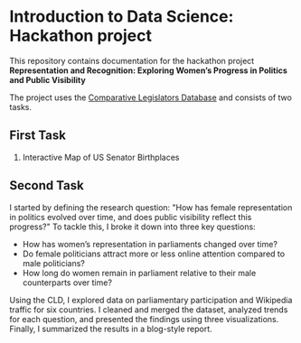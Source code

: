 # Introduction to Data Science: Hackathon project

This repository contains documentation for the hackathon project **Representation and Recognition: Exploring Women’s Progress in Politics and Public Visibility**

The project uses the [Comparative Legislators Database](https://complegdatabase.com/) and consists of two tasks.

## First Task  
1. Interactive Map of US Senator Birthplaces 

## Second Task
I started by defining the research question: "How has female representation in politics evolved over time, and does public visibility reflect this progress?" To tackle this, I broke it down into three key questions:

- How has women’s representation in parliaments changed over time?
- Do female politicians attract more or less online attention compared to male politicians?
- How long do women remain in parliament relative to their male counterparts over time?

Using the CLD, I explored data on parliamentary participation and Wikipedia traffic for six countries. I cleaned and merged the dataset, analyzed trends for each question, and presented the findings using three visualizations. Finally, I summarized the results in a blog-style report.
